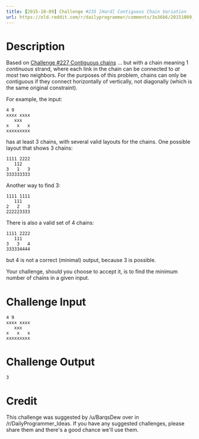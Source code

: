 ```yaml
---
title: [2015-10-09] Challenge #235 [Hard] Contiguous Chain Variation
url: https://old.reddit.com/r/dailyprogrammer/comments/3o36b6/20151009_challenge_235_hard_contiguous_chain/
---
```


# Description

Based on [Challenge #227 Contiguous chains](http://redd.it/3gpjn3)
... but with a chain meaning 1 *continuous* strand, where each link in the chain can be connected to *at most* two neighbors. For the purposes of this problem, chains can only be contiguous if they connect horizontally of vertically, not diagonally (which is the same original constraint).

For example, the input:

    4 9
    xxxx xxxx
       xxx   
    x   x   x
    xxxxxxxxx

has at least 3 chains, with several valid layouts for the chains. One possible layout that shows 3 chains:

    1111 2222
       112
    3   1   3
    333333333

Another way to find 3:

    1111 1111
       111
    2   2   3
    222223333

There is also a valid set of 4 chains:

    1111 2222
       111
    3   3   4
    333334444

but 4 is not a correct (minimal) output, because 3 is possible.

Your challenge, should you choose to accept it, is to find the minimum number of chains in a given input.

# Challenge Input

    4 9
    xxxx xxxx
       xxx   
    x   x   x
    xxxxxxxxx

# Challenge Output

    3

# Credit

This challenge was suggested by /u/BarqsDew over in /r/DailyProgrammer_Ideas. If you have any suggested challenges, please share them and there's a good chance we'll use them. 